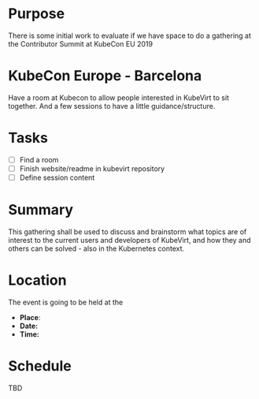 # Purpose

There is some initial work to evaluate if we have space to do a gathering at
the Contributor Summit at KubeCon EU 2019

# KubeCon Europe - Barcelona

Have a room at Kubecon to allow people interested in KubeVirt to sit together.
And a few sessions to have a little guidance/structure.

# Tasks

- [ ] Find a room
- [ ] Finish website/readme in kubevirt repository
- [ ] Define session content

# Summary

This gathering shall be used to discuss and brainstorm what topics are of interest to the current users and developers of KubeVirt, and how they and others can be solved - also in the Kubernetes context.

# Location

The event is going to be held at the 

* **Place**: 
* **Date:** 
* **Time:** 

# Schedule

TBD
